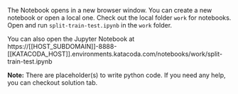 The Notebook opens in a new browser window. You can create a new notebook or open a local one. Check out the local folder `work` for notebooks. Open and run `split-train-test.ipynb` in the `work` folder.

You can also open the Jupyter Notebook at https://[[HOST_SUBDOMAIN]]-8888-[[KATACODA_HOST]].environments.katacoda.com/notebooks/work/split-train-test.ipynb

**Note:**
There are placeholder(s) to write python code. If you need any help, you can checkout solution tab.